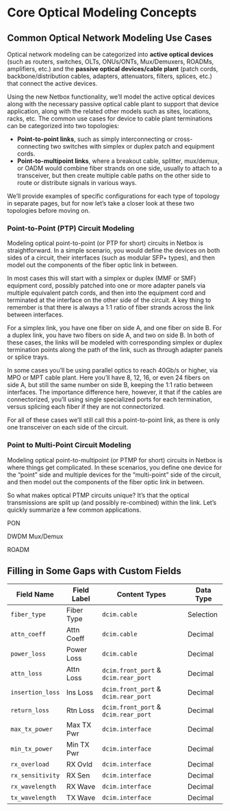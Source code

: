 # Core Optical Modeling Concepts

## Common Optical Network Modeling Use Cases

Optical network modeling can be categorized into **active optical devices** (such as routers, switches, OLTs,
ONUs/ONTs, Mux/Demuxers, ROADMs, amplifiers, etc.) and the **passive optical devices/cable plant** (patch cords,
backbone/distribution cables, adapters, attenuators, filters, splices, etc.) that connect the active devices.

Using the new Netbox functionality, we’ll model the active optical devices along with the necessary passive optical
cable plant to support that device application, along with the related other models such as sites, locations, racks,
etc. The common use cases for device to cable plant terminations can be categorized into two topologies: 

- **Point-to-point links**, such as simply interconnecting or cross-connecting two switches with simplex or duplex
patch and equipment cords.
- **Point-to-multipoint links**, where a breakout cable, splitter, mux/demux, or OADM would combine fiber strands on
one side, usually to attach to a transceiver, but then create multiple cable paths on the other side to route or
distribute signals in various ways.

We’ll provide examples of specific configurations for each type of topology in separate pages, but for now let’s
take a closer look at these two topologies before moving on.

### Point-to-Point (PTP) Circuit Modeling

Modeling optical point-to-point (or PTP for short) circuits in Netbox is straightforward. In a simple scenario, you
would define the devices on both sides of a circuit, their interfaces (such as modular SFP+ types), and then model
out the components of the fiber optic link in between.

In most cases this will start with a simplex or duplex (MMF or SMF) equipment cord, possibly patched into one or more
adapter panels via multiple equivalent patch cords, and then into the equipment cord and terminated at the interface
on the other side of the circuit. A key thing to remember is that there is always a 1:1 ratio of fiber strands across
the link between interfaces.

For a simplex link, you have one fiber on side A, and one fiber on side B. For a duplex link, you have two fibers on
side A, and two on side B. In both of these cases, the links will be modeled with corresponding simplex or duplex
termination points along the path of the link, such as through adapter panels or splice trays.

In some cases you’ll be using parallel optics to reach 40Gb/s or higher, via MPO or MPT cable plant. Here you’ll have
8, 12, 16, or even 24 fibers on side A, but still the same number on side B, keeping the 1:1 ratio between interfaces.
The importance difference here, however, it that if the cables are connectorized, you’ll using single specialized ports
for each termination, versus splicing each fiber if they are not connectorized.

For all of these cases we’ll still call this a point-to-point link, as there is only one transceiver on each side of
the circuit.

### Point to Multi-Point Circuit Modeling

Modeling optical point-to-multipoint (or PTMP for short) circuits in Netbox is where things get complicated. In these
scenarios, you define one device for the “point” side and multiple devices for the “multi-point” side of the circuit,
and then model out the components of the fiber optic link in between.

So what makes optical PTMP circuits unique? It’s that the optical transmissions are split up (and possibly
re-combined) within the link. Let’s quickly summarize a few common applications.

PON

DWDM Mux/Demux

ROADM


## Filling in Some Gaps with Custom Fields

| Field Name | Field Label | Content Types | Data Type |
| -- | --- |------------------|-------|
| `fiber_type` | Fiber Type | `dcim.cable` | Selection |
| `attn_coeff` | Attn Coeff | `dcim.cable` | Decimal |
| `power_loss` | Power Loss | `dcim.cable` | Decimal |
| `attn_loss` | Attn Loss | `dcim.front_port` & `dcim.rear_port` | Decimal |
| `insertion_loss` | Ins Loss | `dcim.front_port` & `dcim.rear_port` | Decimal |
| `return_loss` | Rtn Loss | `dcim.front_port` & `dcim.rear_port` | Decimal |
| `max_tx_power` | Max TX Pwr | `dcim.interface` | Decimal |
| `min_tx_power` | Min TX Pwr | `dcim.interface` | Decimal |
| `rx_overload` | RX Ovld | `dcim.interface` | Decimal |
| `rx_sensitivity` | RX Sen | `dcim.interface` | Decimal |
| `rx_wavelength` | RX Wave | `dcim.interface` | Decimal |
| `tx_wavelength` | TX Wave | `dcim.interface` | Decimal |